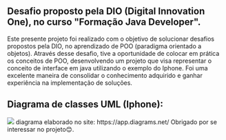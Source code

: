 ## Desafio proposto pela DIO (Digital Innovation One), no curso "Formação Java Developer".
Este presente projeto foi realizado com o objetivo de solucionar desafios propostos pela DIO, no aprendizado de POO (paradigma orientado a objetos).
Através desse desafio, tive a oportunidade de colocar em prática os conceitos de POO, desenvolvendo um projeto que visa representar o conceito de interface em java utilizando o exemplo do Iphone. Foi uma excelente maneira de consolidar o conhecimento adquirido e ganhar experiência na implementação de soluções.
## Diagrama de classes UML (Iphone):
<img src="https://github.com/MatheusTI1/POO-Desafio/blob/main/Diagrama/Diagrama%20UML.png">
diagrama elaborado no site: https://app.diagrams.net/
Obrigado por se interessar no projeto😊. 
